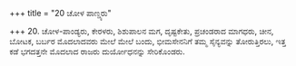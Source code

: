 +++
title = "20 ಚೋಳ ಪಾಣ್ಡ್ಯರು"

+++
20. ಚೋಳ-ಪಾಂಡ್ಯರು, ಕೇರಳರು, ಶಿಶುಪಾಲನ ಮಗ, ದೃಷ್ಟಕೇತು, ಪ್ರಚಂಡರಾದ ಮಾಗಧರು, ಚೀನ, ಬೋಟಕ, ಬರ್ಬರ ಮೊದಲಾದವರು ಮೇಲೆ ಮೇಲೆ ಬಂದು, ಭೀಮಸೇನನಿಗೆ ತಮ್ಮ ಸೈನ್ಯವನ್ನು ತೋರುತ್ತಿರಲು, ಇತ್ತ ಕಡೆ ಭಗದತ್ತನೇ ಮೊದಲಾದ ರಾಜರು ದುರ್ಯೋಧನನ್ನು ಸೇರಿಕೊಂಡರು.